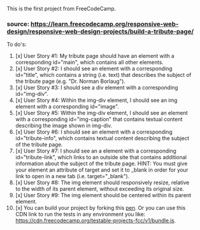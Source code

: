 This is the first project from FreeCodeCamp.
### source: https://learn.freecodecamp.org/responsive-web-design/responsive-web-design-projects/build-a-tribute-page/

To do's:
1. [x] User Story #1: My tribute page should have an element with a corresponding id="main", which contains all other elements.
2. [x] User Story #2: I should see an element with a corresponding id="title", which contains a string (i.e. text) that describes the subject of the tribute page (e.g. "Dr. Norman Borlaug").
3. [x] User Story #3: I should see a div element with a corresponding id="img-div".
4. [x] User Story #4: Within the img-div element, I should see an img element with a corresponding id="image".
5. [x] User Story #5: Within the img-div element, I should see an element with a corresponding id="img-caption" that contains textual content describing the image shown in img-div.
6. [x] User Story #6: I should see an element with a corresponding id="tribute-info", which contains textual content describing the subject of the tribute page.
7. [x] User Story #7: I should see an a element with a corresponding id="tribute-link", which links to an outside site that contains additional information about the subject of the tribute page. HINT: You must give your element an attribute of target and set it to _blank in order for your link to open in a new tab (i.e. target="_blank").
8. [x] User Story #8: The img element should responsively resize, relative to the width of its parent element, without exceeding its original size.
9. [x] User Story #9: The img element should be centered within its parent element.
10. [x] You can build your project by forking this [pen](https://codepen.io/freeCodeCamp/pen/MJjpwO). Or you can use this CDN link to run the tests in any environment you like: https://cdn.freecodecamp.org/testable-projects-fcc/v1/bundle.js.
